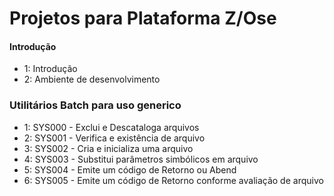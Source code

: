 Projetos para Plataforma Z/Ose
=================

#### Introdução
* 1: Introdução
* 2: Ambiente de desenvolvimento

### Utilitários Batch para uso generico
* 1: SYS000 - Exclui e Descataloga arquivos 
* 2: SYS001 - Verifica e existência de arquivo
* 3: SYS002 - Cria e inicializa uma arquivo
* 4: SYS003 - Substitui parâmetros simbólicos em arquivo
* 5: SYS004 - Emite um código de Retorno ou Abend
* 6: SYS005 - Emite um código de Retorno conforme avaliação de arquivo

